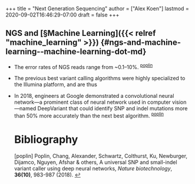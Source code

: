 +++
title = "Next Generation Sequencing"
author = ["Alex Koen"]
lastmod = 2020-09-02T16:46:29-07:00
draft = false
+++

## NGS and [§Machine Learning]({{< relref "machine_learning" >}}) {#ngs-and-machine-learning--machine-learning-dot-md}

-   The error rates of NGS reads range from ~0.1–10%. <sup id="95732a8d4c6d4164edf7cd9544e09db8"><a href="#poplin" title="Poplin, Chang, Alexander, Schwartz, Colthurst, Ku, Newburger, Dijamco, Nguyen, Afshar \&amp; others, A universal SNP and small-indel variant caller using deep neural networks, {Nature biotechnology}, v(10), 983--987 (2018).">poplin</a></sup>
-   The previous best variant calling algorithms were highly specialized to the Illumina platform, and are thus
-   In 2018, engineers at Google demonstrated a convolutional neural network—a prominent class of neural network used in computer vision—named DeepVariant that could identify SNP and indel mutations more than 50% more accurately than the next best algorithm. <sup id="95732a8d4c6d4164edf7cd9544e09db8"><a href="#poplin" title="Poplin, Chang, Alexander, Schwartz, Colthurst, Ku, Newburger, Dijamco, Nguyen, Afshar \&amp; others, A universal SNP and small-indel variant caller using deep neural networks, {Nature biotechnology}, v(10), 983--987 (2018).">poplin</a></sup>

    # Bibliography
    <a id="poplin"></a>[poplin] Poplin, Chang, Alexander, Schwartz, Colthurst, Ku, Newburger, Dijamco, Nguyen, Afshar & others, A universal SNP and small-indel variant caller using deep neural networks, <i>Nature biotechnology</i>, <b>36(10)</b>, 983-987 (2018). [↩](#95732a8d4c6d4164edf7cd9544e09db8)
